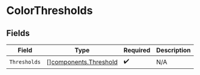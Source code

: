 # ColorThresholds


## Fields

| Field                                                          | Type                                                           | Required                                                       | Description                                                    |
| -------------------------------------------------------------- | -------------------------------------------------------------- | -------------------------------------------------------------- | -------------------------------------------------------------- |
| `Thresholds`                                                   | [][components.Threshold](../../models/components/threshold.md) | :heavy_check_mark:                                             | N/A                                                            |